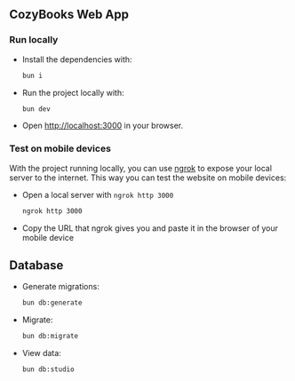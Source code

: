 ## CozyBooks Web App

### Run locally

-   Install the dependencies with:
    ```bash
    bun i
    ```
-   Run the project locally with:
    ```bash
    bun dev
    ```
-   Open [http://localhost:3000](http://localhost:3000) in your browser.

### Test on mobile devices

With the project running locally, you can use [ngrok](https://ngrok.com/download) to expose your local server to the internet. This way you can test the website on mobile devices:

-   Open a local server with `ngrok http 3000`
    ```bash
    ngrok http 3000
    ```
-   Copy the URL that ngrok gives you and paste it in the browser of your mobile device

## Database

-   Generate migrations:

    ```bash
    bun db:generate
    ```

-   Migrate:
    ```bash
    bun db:migrate
    ```
-   View data:
    ```bash
    bun db:studio
    ```
